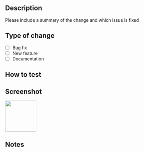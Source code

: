 
## Description

Please include a summary of the change and which issue is fixed


## Type of change

- [ ] Bug fix
- [ ] New feature
- [ ] Documentation

## How to test

## Screenshot

<div>
<img src="image-URL" width= "100">
</div>

## Notes
